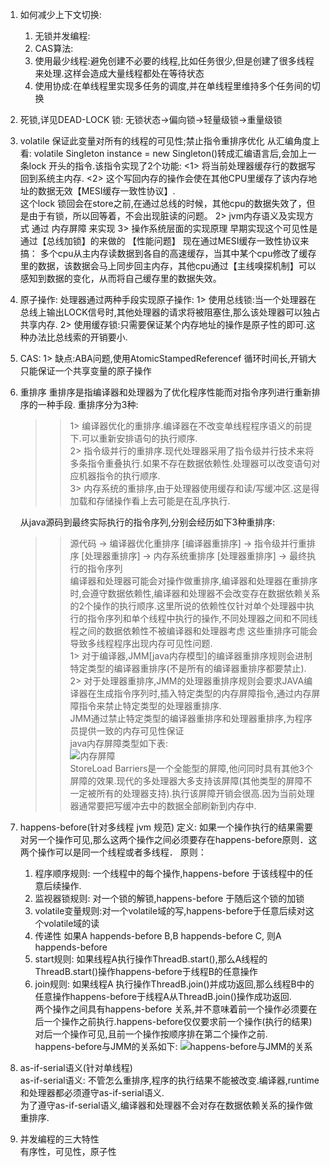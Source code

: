 1. 如何减少上下文切换:
    1. 无锁并发编程:
    2. CAS算法:
    3. 使用最少线程:避免创建不必要的线程,比如任务很少,但是创建了很多线程来处理.这样会造成大量线程都处在等待状态
    4. 使用协成:在单线程里实现多任务的调度,并在单线程里维持多个任务间的切换
2. 死锁,详见DEAD-LOCK
   锁: 无锁状态->偏向锁->轻量级锁->重量级锁
3. volatile
   保证此变量对所有的线程的可见性;禁止指令重排序优化
   从汇编角度上看:
   volatile Singleton instance = new Singleton()转成汇编语言后,会加上一条lock 开头的指令.该指令实现了2个功能:
            <1> 将当前处理器缓存行的数据写回到系统主内存.
            <2> 这个写回内存的操作会使在其他CPU里缓存了该内存地址的数据无效【MESI缓存一致性协议】.  
            这个lock 锁回会在store之前,在通过总线的时候，其他cpu的数据失效了，但是由于有锁，所以回等着，不会出现脏读的问题。
   2> jvm内存语义及实现方式
        通过 内存屏障 来实现
   3> 操作系统层面的实现原理
        早期实现这个可见性是通过【总线加锁】的来做的 【性能问题】
        现在通过MESI缓存一致性协议来搞：
            多个cpu从主内存读数据到各自的高速缓存，当其中某个cpu修改了缓存里的数据，该数据会马上同步回主内存，其他cpu通过【主线嗅探机制】可以感知到数据的变化，从而将自己缓存里的数据失效。
4. 原子操作:
   处理器通过两种手段实现原子操作:
   1> 使用总线锁:当一个处理器在总线上输出LOCK信号时,其他处理器的请求将被阻塞住,那么该处理器可以独占共享内存.
   2> 使用缓存锁:只需要保证某个内存地址的操作是原子性的即可.这种办法比总线索的开销要小.
5. CAS:
   1> 缺点:ABA问题,使用AtomicStampedReferencef
          循环时间长,开销大
          只能保证一个共享变量的原子操作
6. 重排序
   重排序是指编译器和处理器为了优化程序性能而对指令序列进行重新排序的一种手段.
   重排序分为3种:  
   >> 1> 编译器优化的重排序.编译器在不改变单线程程序语义的前提下.可以重新安排语句的执行顺序.  
   >> 2> 指令级并行的重排序.现代处理器采用了指令级并行技术来将多条指令重叠执行.如果不存在数据依赖性.处理器可以改变语句对应机器指令的执行顺序.  
   >> 3> 内存系统的重排序,由于处理器使用缓存和读/写缓冲区.这是得加载和存储操作看上去可能是在乱序执行.  
   
   从java源码到最终实际执行的指令序列,分别会经历如下3种重排序:  
   >> 源代码 -> 编译器优化重排序 [编译器重排序] -> 指令级并行重排序 [处理器重排序] -> 内存系统重排序 [处理器重排序] -> 最终执行的指令序列  
   编译器和处理器可能会对操作做重排序,编译器和处理器在重排序时,会遵守数据依赖性,编译器和处理器不会改变存在数据依赖关系的2个操作的执行顺序.这里所说的依赖性仅针对单个处理器中执行的指令序列和单个线程中执行的操作,不同处理器之间和不同线程之间的数据依赖性不被编译器和处理器考虑
   这些重排序可能会导致多线程程序出现内存可见性问题.  
   1> 对于编译器,JMM[java内存模型]的编译器重排序规则会进制特定类型的编译器重排序(不是所有的编译器重排序都要禁止).  
   2> 对于处理器重排序,JMM的处理器重排序规则会要求JAVA编译器在生成指令序列时,插入特定类型的内存屏障指令,通过内存屏障指令来禁止特定类型的处理器重排序.  
   JMM通过禁止特定类型的编译器重排序和处理器重排序,为程序员提供一致的内存可见性保证  
   java内存屏障类型如下表:  
   ![内存屏障](./memoryBarria.png)  
   StoreLoad Barriers是一个全能型的屏障,他问同时具有其他3个屏障的效果.现代的多处理器大多支持该屏障(其他类型的屏障不一定被所有的处理器支持).执行该屏障开销会很高.因为当前处理器通常要把写缓冲去中的数据全部刷新到内存中.  
7. happens-before(针对多线程  jvm 规范)
   定义: 如果一个操作执行的结果需要对另一个操作可见,那么这两个操作之间必须要存在happens-before原则．这两个操作可以是同一个线程或者多线程．
   原则：
   1. 程序顺序规则: 一个线程中的每个操作,happens-before 于该线程中的任意后续操作.
   2. 监视器锁规则: 对一个锁的解锁,happens-before 于随后这个锁的加锁
   3. volatile变量规则:对一个volatile域的写,happens-before于任意后续对这个volatile域的读
   4. 传递性 如果A happends-before B,B happends-before C, 则A happends-before
   5. start规则: 如果线程A执行操作ThreadB.start(),那么A线程的ThreadB.start()操作happens-before于线程B的任意操作
   6. join规则: 如果线程A 执行操作ThreadB.join()并成功返回,那么线程B中的任意操作happens-before于线程A从ThreadB.join()操作成功返回.  
   两个操作之间具有happens-before 关系,并不意味着前一个操作必须要在后一个操作之前执行.happens-before仅仅要求前一个操作(执行的结果)对后一个操作可见,且前一个操作按顺序排在第二个操作之前.  
   happens-before与JMM的关系如下:
   ![happens-before与JMM的关系](./happens-before.png)
8. as-if-serial语义(针对单线程)  
   as-if-serial语义: 不管怎么重排序,程序的执行结果不能被改变.编译器,runtime和处理器都必须遵守as-if-serial语义.         
   为了遵守as-if-serial语义,编译器和处理器不会对存在数据依赖关系的操作做重排序.
9. 并发编程的三大特性   
    有序性，可见性，原子性

